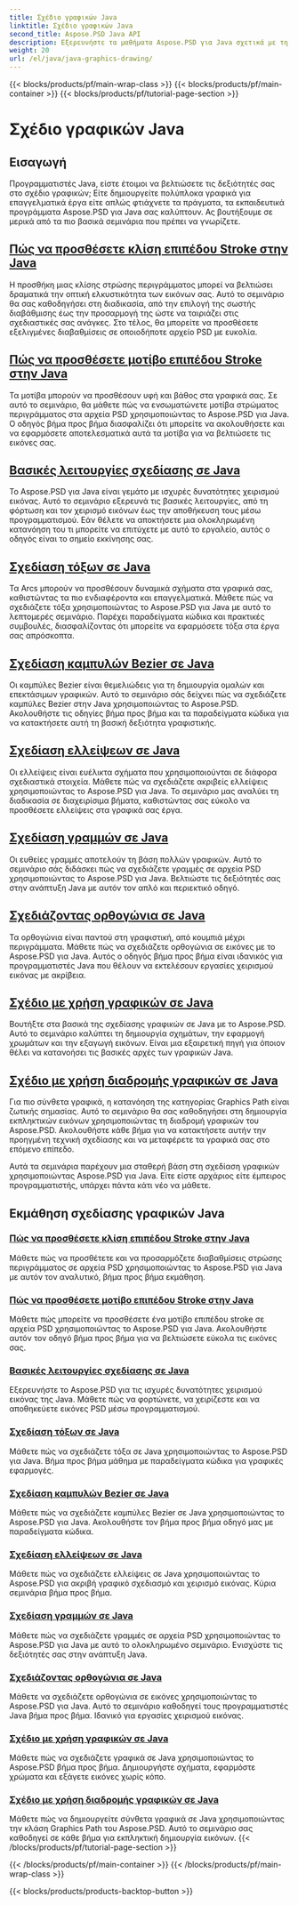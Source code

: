 ```yaml
---
title: Σχέδιο γραφικών Java
linktitle: Σχέδιο γραφικών Java
second_title: Aspose.PSD Java API
description: Εξερευνήστε τα μαθήματα Aspose.PSD για Java σχετικά με τη σχεδίαση γραφικών. Μάθετε να προσθέτετε πινελιές, να σχεδιάζετε σχήματα και να χειρίζεστε αρχεία PSD με οδηγούς βήμα προς βήμα.
weight: 20
url: /el/java/java-graphics-drawing/
---
```


{{< blocks/products/pf/main-wrap-class >}}
{{< blocks/products/pf/main-container >}}
{{< blocks/products/pf/tutorial-page-section >}}

# Σχέδιο γραφικών Java


## Εισαγωγή

Προγραμματιστές Java, είστε έτοιμοι να βελτιώσετε τις δεξιότητές σας στο σχέδιο γραφικών; Είτε δημιουργείτε πολύπλοκα γραφικά για επαγγελματικά έργα είτε απλώς φτιάχνετε τα πράγματα, τα εκπαιδευτικά προγράμματα Aspose.PSD για Java σας καλύπτουν. Ας βουτήξουμε σε μερικά από τα πιο βασικά σεμινάρια που πρέπει να γνωρίζετε.

## [Πώς να προσθέσετε κλίση επιπέδου Stroke στην Java](./add-stroke-layer-gradient/)

Η προσθήκη μιας κλίσης στρώσης περιγράμματος μπορεί να βελτιώσει δραματικά την οπτική ελκυστικότητα των εικόνων σας. Αυτό το σεμινάριο θα σας καθοδηγήσει στη διαδικασία, από την επιλογή της σωστής διαβάθμισης έως την προσαρμογή της ώστε να ταιριάζει στις σχεδιαστικές σας ανάγκες. Στο τέλος, θα μπορείτε να προσθέσετε εξελιγμένες διαβαθμίσεις σε οποιοδήποτε αρχείο PSD με ευκολία.

## [Πώς να προσθέσετε μοτίβο επιπέδου Stroke στην Java](./add-stroke-layer-pattern/)

Τα μοτίβα μπορούν να προσθέσουν υφή και βάθος στα γραφικά σας. Σε αυτό το σεμινάριο, θα μάθετε πώς να ενσωματώνετε μοτίβα στρώματος περιγράμματος στα αρχεία PSD χρησιμοποιώντας το Aspose.PSD για Java. Ο οδηγός βήμα προς βήμα διασφαλίζει ότι μπορείτε να ακολουθήσετε και να εφαρμόσετε αποτελεσματικά αυτά τα μοτίβα για να βελτιώσετε τις εικόνες σας.

## [Βασικές λειτουργίες σχεδίασης σε Java](./core-drawing-features/)

Το Aspose.PSD για Java είναι γεμάτο με ισχυρές δυνατότητες χειρισμού εικόνας. Αυτό το σεμινάριο εξερευνά τις βασικές λειτουργίες, από τη φόρτωση και τον χειρισμό εικόνων έως την αποθήκευση τους μέσω προγραμματισμού. Εάν θέλετε να αποκτήσετε μια ολοκληρωμένη κατανόηση του τι μπορείτε να επιτύχετε με αυτό το εργαλείο, αυτός ο οδηγός είναι το σημείο εκκίνησης σας.

## [Σχεδίαση τόξων σε Java](./drawing-arcs/)

Τα Arcs μπορούν να προσθέσουν δυναμικά σχήματα στα γραφικά σας, καθιστώντας τα πιο ενδιαφέροντα και επαγγελματικά. Μάθετε πώς να σχεδιάζετε τόξα χρησιμοποιώντας το Aspose.PSD για Java με αυτό το λεπτομερές σεμινάριο. Παρέχει παραδείγματα κώδικα και πρακτικές συμβουλές, διασφαλίζοντας ότι μπορείτε να εφαρμόσετε τόξα στα έργα σας απρόσκοπτα.

## [Σχεδίαση καμπυλών Bezier σε Java](./drawing-bezier-curves/)

Οι καμπύλες Bezier είναι θεμελιώδεις για τη δημιουργία ομαλών και επεκτάσιμων γραφικών. Αυτό το σεμινάριο σάς δείχνει πώς να σχεδιάζετε καμπύλες Bezier στην Java χρησιμοποιώντας το Aspose.PSD. Ακολουθήστε τις οδηγίες βήμα προς βήμα και τα παραδείγματα κώδικα για να κατακτήσετε αυτή τη βασική δεξιότητα γραφιστικής.

## [Σχεδίαση ελλείψεων σε Java](./drawing-ellipses/)

Οι ελλείψεις είναι ευέλικτα σχήματα που χρησιμοποιούνται σε διάφορα σχεδιαστικά στοιχεία. Μάθετε πώς να σχεδιάζετε ακριβείς ελλείψεις χρησιμοποιώντας το Aspose.PSD για Java. Το σεμινάριο μας αναλύει τη διαδικασία σε διαχειρίσιμα βήματα, καθιστώντας σας εύκολο να προσθέσετε ελλείψεις στα γραφικά σας έργα.

## [Σχεδίαση γραμμών σε Java](./drawing-lines/)

Οι ευθείες γραμμές αποτελούν τη βάση πολλών γραφικών. Αυτό το σεμινάριο σάς διδάσκει πώς να σχεδιάζετε γραμμές σε αρχεία PSD χρησιμοποιώντας το Aspose.PSD για Java. Βελτιώστε τις δεξιότητές σας στην ανάπτυξη Java με αυτόν τον απλό και περιεκτικό οδηγό.

## [Σχεδιάζοντας ορθογώνια σε Java](./drawing-rectangles/)

Τα ορθογώνια είναι παντού στη γραφιστική, από κουμπιά μέχρι περιγράμματα. Μάθετε πώς να σχεδιάζετε ορθογώνια σε εικόνες με το Aspose.PSD για Java. Αυτός ο οδηγός βήμα προς βήμα είναι ιδανικός για προγραμματιστές Java που θέλουν να εκτελέσουν εργασίες χειρισμού εικόνας με ακρίβεια.

## [Σχέδιο με χρήση γραφικών σε Java](./drawing-using-graphics/)

Βουτήξτε στα βασικά της σχεδίασης γραφικών σε Java με το Aspose.PSD. Αυτό το σεμινάριο καλύπτει τη δημιουργία σχημάτων, την εφαρμογή χρωμάτων και την εξαγωγή εικόνων. Είναι μια εξαιρετική πηγή για όποιον θέλει να κατανοήσει τις βασικές αρχές των γραφικών Java.

## [Σχέδιο με χρήση διαδρομής γραφικών σε Java](./drawing-using-graphics-path/)

Για πιο σύνθετα γραφικά, η κατανόηση της κατηγορίας Graphics Path είναι ζωτικής σημασίας. Αυτό το σεμινάριο θα σας καθοδηγήσει στη δημιουργία εκπληκτικών εικόνων χρησιμοποιώντας τη διαδρομή γραφικών του Aspose.PSD. Ακολουθήστε κάθε βήμα για να κατακτήσετε αυτήν την προηγμένη τεχνική σχεδίασης και να μεταφέρετε τα γραφικά σας στο επόμενο επίπεδο.

Αυτά τα σεμινάρια παρέχουν μια σταθερή βάση στη σχεδίαση γραφικών χρησιμοποιώντας Aspose.PSD για Java. Είτε είστε αρχάριος είτε έμπειρος προγραμματιστής, υπάρχει πάντα κάτι νέο να μάθετε.

## Εκμάθηση σχεδίασης γραφικών Java
### [Πώς να προσθέσετε κλίση επιπέδου Stroke στην Java](./add-stroke-layer-gradient/)
Μάθετε πώς να προσθέτετε και να προσαρμόζετε διαβαθμίσεις στρώσης περιγράμματος σε αρχεία PSD χρησιμοποιώντας το Aspose.PSD για Java με αυτόν τον αναλυτικό, βήμα προς βήμα εκμάθηση.
### [Πώς να προσθέσετε μοτίβο επιπέδου Stroke στην Java](./add-stroke-layer-pattern/)
Μάθετε πώς μπορείτε να προσθέσετε ένα μοτίβο επιπέδου stroke σε αρχεία PSD χρησιμοποιώντας το Aspose.PSD για Java. Ακολουθήστε αυτόν τον οδηγό βήμα προς βήμα για να βελτιώσετε εύκολα τις εικόνες σας.
### [Βασικές λειτουργίες σχεδίασης σε Java](./core-drawing-features/)
Εξερευνήστε το Aspose.PSD για τις ισχυρές δυνατότητες χειρισμού εικόνας της Java. Μάθετε πώς να φορτώνετε, να χειρίζεστε και να αποθηκεύετε εικόνες PSD μέσω προγραμματισμού.
### [Σχεδίαση τόξων σε Java](./drawing-arcs/)
Μάθετε πώς να σχεδιάζετε τόξα σε Java χρησιμοποιώντας το Aspose.PSD για Java. Βήμα προς βήμα μάθημα με παραδείγματα κώδικα για γραφικές εφαρμογές.
### [Σχεδίαση καμπυλών Bezier σε Java](./drawing-bezier-curves/)
Μάθετε πώς να σχεδιάζετε καμπύλες Bezier σε Java χρησιμοποιώντας το Aspose.PSD για Java. Ακολουθήστε τον βήμα προς βήμα οδηγό μας με παραδείγματα κώδικα.
### [Σχεδίαση ελλείψεων σε Java](./drawing-ellipses/)
Μάθετε πώς να σχεδιάζετε ελλείψεις σε Java χρησιμοποιώντας το Aspose.PSD για ακριβή γραφικό σχεδιασμό και χειρισμό εικόνας. Κύρια σεμινάρια βήμα προς βήμα.
### [Σχεδίαση γραμμών σε Java](./drawing-lines/)
Μάθετε πώς να σχεδιάζετε γραμμές σε αρχεία PSD χρησιμοποιώντας το Aspose.PSD για Java με αυτό το ολοκληρωμένο σεμινάριο. Ενισχύστε τις δεξιότητές σας στην ανάπτυξη Java.
### [Σχεδιάζοντας ορθογώνια σε Java](./drawing-rectangles/)
Μάθετε να σχεδιάζετε ορθογώνια σε εικόνες χρησιμοποιώντας το Aspose.PSD για Java. Αυτό το σεμινάριο καθοδηγεί τους προγραμματιστές Java βήμα προς βήμα. Ιδανικό για εργασίες χειρισμού εικόνας.
### [Σχέδιο με χρήση γραφικών σε Java](./drawing-using-graphics/)
Μάθετε πώς να σχεδιάζετε γραφικά σε Java χρησιμοποιώντας το Aspose.PSD βήμα προς βήμα. Δημιουργήστε σχήματα, εφαρμόστε χρώματα και εξάγετε εικόνες χωρίς κόπο.
### [Σχέδιο με χρήση διαδρομής γραφικών σε Java](./drawing-using-graphics-path/)
Μάθετε πώς να δημιουργείτε σύνθετα γραφικά σε Java χρησιμοποιώντας την κλάση Graphics Path του Aspose.PSD. Αυτό το σεμινάριο σας καθοδηγεί σε κάθε βήμα για εκπληκτική δημιουργία εικόνων.
{{< /blocks/products/pf/tutorial-page-section >}}

{{< /blocks/products/pf/main-container >}}
{{< /blocks/products/pf/main-wrap-class >}}

{{< blocks/products/products-backtop-button >}}
